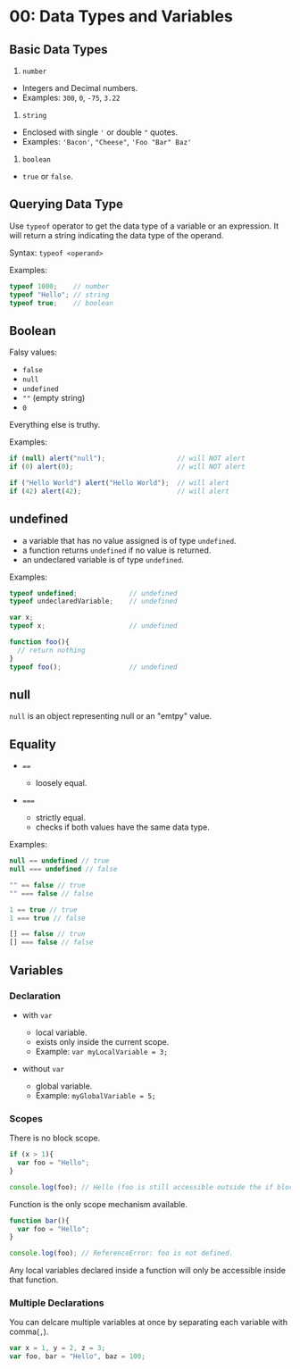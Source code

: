 # 00: Data Types and Variables

## Basic Data Types
1. `number`
  - Integers and Decimal numbers.
  - Examples: `300`, `0`, `-75`, `3.22`

1. `string`
  - Enclosed with single `'` or double `"` quotes.
  - Examples: `'Bacon'`, `"Cheese"`, `'Foo "Bar" Baz'`

1. `boolean`
  - `true` or `false`.

## Querying Data Type

Use `typeof` operator to get the data type of a variable or an expression. It will return a string indicating the data type of the operand.

Syntax: `typeof <operand>`

Examples:
```js
typeof 1000;    // number
typeof "Hello"; // string
typeof true;    // boolean
```

## Boolean

Falsy values:
- `false`
- `null`
- `undefined`
- `""` (empty string)
- `0`

Everything else is truthy.

Examples:
```js
if (null) alert("null");                  // will NOT alert
if (0) alert(0);                          // will NOT alert

if ("Hello World") alert("Hello World");  // will alert
if (42) alert(42);                        // will alert
```

## undefined

- a variable that has no value assigned is of type `undefined`.
- a function returns `undefined` if no value is returned.
- an undeclared variable is of type `undefined`.

Examples:
```js
typeof undefined;             // undefined
typeof undeclaredVariable;    // undefined

var x;
typeof x;                     // undefined

function foo(){
  // return nothing
}
typeof foo();                 // undefined
```

## null

`null` is an object representing null or an "emtpy" value.


## Equality

- `==`
  - loosely equal.
  
- `===`
  - strictly equal.
  - checks if both values have the same data type.

Examples:
```js
null == undefined // true
null === undefined // false

"" == false // true
"" === false // false

1 == true // true
1 === true // false

[] == false // true
[] === false // false
````

## Variables

### Declaration
- with `var`
  - local variable.
  - exists only inside the current scope.
  - Example: `var myLocalVariable = 3;`
  
- without `var`
  - global variable.
  - Example: `myGlobalVariable = 5;`

### Scopes

There is no block scope.
```js
if (x > 1){
  var foo = "Hello";
}

console.log(foo); // Hello (foo is still accessible outside the if block)
```

Function is the only scope mechanism available.
```js
function bar(){
  var foo = "Hello";
}

console.log(foo); // ReferenceError: foo is not defined.
```

Any local variables declared inside a function will only be accessible inside that function.

### Multiple Declarations

You can delcare multiple variables at once by separating each variable with comma(`,`).

```js
var x = 1, y = 2, z = 3;
var foo, bar = "Hello", baz = 100;
```
